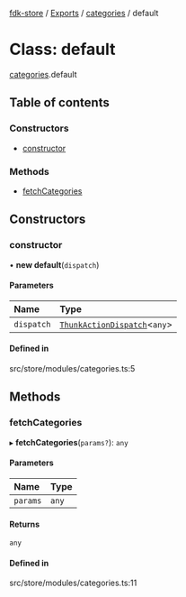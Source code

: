[fdk-store](../README.md) / [Exports](../modules.md) / [categories](../modules/categories.md) / default

# Class: default

[categories](../modules/categories.md).default

## Table of contents

### Constructors

- [constructor](categories.default.md#constructor)

### Methods

- [fetchCategories](categories.default.md#fetchcategories)

## Constructors

### constructor

• **new default**(`dispatch`)

#### Parameters

| Name | Type |
| :------ | :------ |
| `dispatch` | [`ThunkActionDispatch`](../modules/theme._internal_.md#thunkactiondispatch)<`any`\> |

#### Defined in

src/store/modules/categories.ts:5

## Methods

### fetchCategories

▸ **fetchCategories**(`params?`): `any`

#### Parameters

| Name | Type |
| :------ | :------ |
| `params` | `any` |

#### Returns

`any`

#### Defined in

src/store/modules/categories.ts:11
